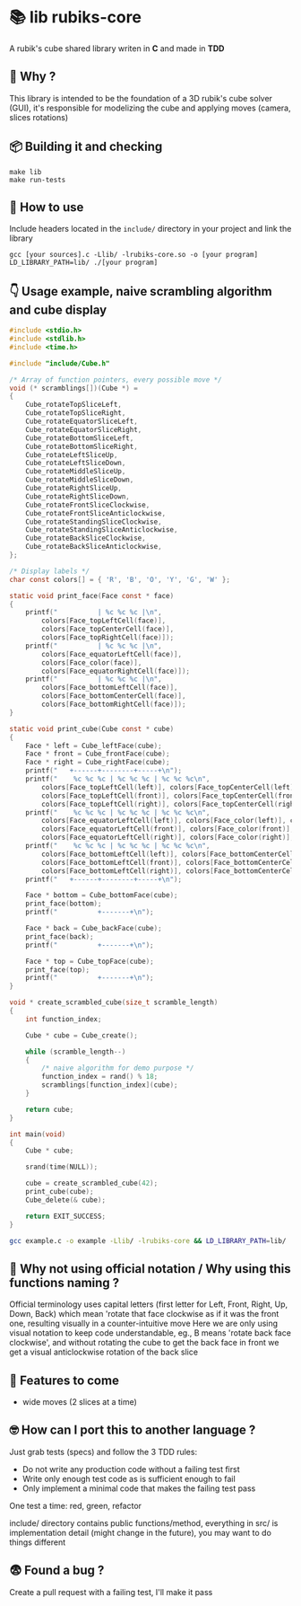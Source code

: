 

# 📚 lib rubiks-core

A rubik's cube shared library writen in **C** and made in **TDD**


## 🫨 Why ?

This library is intended to be the foundation of a 3D rubik's cube solver (GUI),
it's responsible for modelizing the cube and applying moves (camera, slices rotations)


## 📦 Building it and checking

```
make lib
make run-tests
```


## 🤔 How to use

Include headers located in the `include/` directory in your project and link the library
```
gcc [your sources].c -Llib/ -lrubiks-core.so -o [your program]
LD_LIBRARY_PATH=lib/ ./[your program]
```


## 👇 Usage example, naive scrambling algorithm and cube display

```C
#include <stdio.h>
#include <stdlib.h>
#include <time.h>

#include "include/Cube.h"

/* Array of function pointers, every possible move */
void (* scramblings[])(Cube *) =
{
	Cube_rotateTopSliceLeft,
	Cube_rotateTopSliceRight,
	Cube_rotateEquatorSliceLeft,
	Cube_rotateEquatorSliceRight,
	Cube_rotateBottomSliceLeft,
	Cube_rotateBottomSliceRight,
	Cube_rotateLeftSliceUp,
	Cube_rotateLeftSliceDown,
	Cube_rotateMiddleSliceUp,
	Cube_rotateMiddleSliceDown,
	Cube_rotateRightSliceUp,
	Cube_rotateRightSliceDown,
	Cube_rotateFrontSliceClockwise,
	Cube_rotateFrontSliceAnticlockwise,
	Cube_rotateStandingSliceClockwise,
	Cube_rotateStandingSliceAnticlockwise,
	Cube_rotateBackSliceClockwise,
	Cube_rotateBackSliceAnticlockwise,
};

/* Display labels */
char const colors[] = { 'R', 'B', 'O', 'Y', 'G', 'W' };

static void print_face(Face const * face)
{
	printf("          | %c %c %c |\n",
		colors[Face_topLeftCell(face)],
		colors[Face_topCenterCell(face)],
		colors[Face_topRightCell(face)]);
	printf("          | %c %c %c |\n",
		colors[Face_equatorLeftCell(face)],
		colors[Face_color(face)],
		colors[Face_equatorRightCell(face)]);
	printf("          | %c %c %c |\n",
		colors[Face_bottomLeftCell(face)],
		colors[Face_bottomCenterCell(face)],
		colors[Face_bottomRightCell(face)]);
}

static void print_cube(Cube const * cube)
{
	Face * left = Cube_leftFace(cube);
	Face * front = Cube_frontFace(cube);
	Face * right = Cube_rightFace(cube);
	printf("   +------+--------+-----+\n");
	printf("    %c %c %c | %c %c %c | %c %c %c\n",
		colors[Face_topLeftCell(left)], colors[Face_topCenterCell(left)], colors[Face_topRightCell(left)],
		colors[Face_topLeftCell(front)], colors[Face_topCenterCell(front)], colors[Face_topRightCell(front)],
		colors[Face_topLeftCell(right)], colors[Face_topCenterCell(right)], colors[Face_topRightCell(right)]);
	printf("    %c %c %c | %c %c %c | %c %c %c\n",
		colors[Face_equatorLeftCell(left)], colors[Face_color(left)], colors[Face_equatorRightCell(left)],
		colors[Face_equatorLeftCell(front)], colors[Face_color(front)], colors[Face_equatorRightCell(front)],
		colors[Face_equatorLeftCell(right)], colors[Face_color(right)], colors[Face_equatorRightCell(right)]);
	printf("    %c %c %c | %c %c %c | %c %c %c\n",
		colors[Face_bottomLeftCell(left)], colors[Face_bottomCenterCell(left)], colors[Face_bottomRightCell(left)],
		colors[Face_bottomLeftCell(front)], colors[Face_bottomCenterCell(front)], colors[Face_bottomRightCell(front)],
		colors[Face_bottomLeftCell(right)], colors[Face_bottomCenterCell(right)], colors[Face_bottomRightCell(right)]);
	printf("   +------+--------+-----+\n");

	Face * bottom = Cube_bottomFace(cube);
	print_face(bottom);
	printf("          +-------+\n");

	Face * back = Cube_backFace(cube);
	print_face(back);
	printf("          +-------+\n");

	Face * top = Cube_topFace(cube);
	print_face(top);
	printf("          +-------+\n");
}

void * create_scrambled_cube(size_t scramble_length)
{
	int function_index;

	Cube * cube = Cube_create();

	while (scramble_length--)
	{
		/* naive algorithm for demo purpose */
		function_index = rand() % 18;
		scramblings[function_index](cube);
	}

	return cube;
}

int main(void)
{
	Cube * cube;

	srand(time(NULL));

	cube = create_scrambled_cube(42);
	print_cube(cube);
	Cube_delete(& cube);

	return EXIT_SUCCESS;
}
```
```bash
gcc example.c -o example -Llib/ -lrubiks-core && LD_LIBRARY_PATH=lib/ ./example
```


## 🧐 Why not using official notation / Why using this functions naming ?

Official terminology uses capital letters (first letter for Left, Front,
Right, Up, Down, Back) which mean 'rotate that face clockwise as if it was the
front one, resulting visually in a counter-intuitive move
Here we are only using visual notation to keep code understandable,
eg., B means 'rotate back face clockwise', and without rotating the cube to
get the back face in front we get a visual anticlockwise rotation of the back
slice


## 🔮 Features to come

- wide moves (2 slices at a time)


## 🤓 How can I port this to another language ?
Just grab tests (specs) and follow the 3 TDD rules:
- Do not write any production code without a failing test first
- Write only enough test code as is sufficient enough to fail
- Only implement a minimal code that makes the failing test pass

One test a time: red, green, refactor

include/ directory contains public functions/method, everything in src/ is
implementation detail (might change in the future), you may want to do
things different


## 😨 Found a bug ?

Create a pull request with a failing test, I'll make it pass
